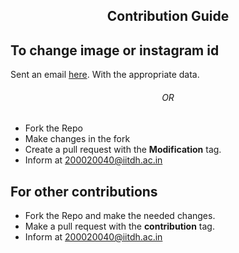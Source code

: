 <h2 align="center">
	Contribution Guide
</h2>

## To change image or instagram id

Sent an email <a href="mailto:firstyearstudentcouncil@gmail.com">here</a>. With the appropriate data.

<h6 align="center">
	OR
</h6>

- Fork the Repo
- Make changes in the fork
- Create a pull request with the <strong>Modification</strong> tag.
- Inform at <a href="mailto:200020040@iitdh.ac.in">200020040@iitdh.ac.in</a>

## For other contributions

- Fork the Repo and make the needed changes.
- Make a pull request with the <strong>contribution</strong> tag.
- Inform at <a href="mailto:200020040@iitdh.ac.in">200020040@iitdh.ac.in</a>